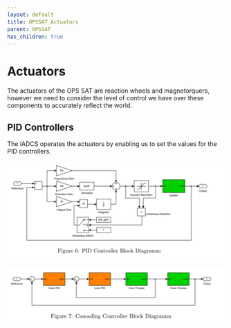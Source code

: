 ```yaml
---
layout: default
title: OPSSAT Actuators
parent: OPSSAT
has_children: true
---
```



# Actuators

The actuators of the OPS SAT are reaction wheels and magnetorquers, however we need to consider the level of control we have over these components to accurately reflect the world.


## PID Controllers

The iADCS operates the actuators by enabling us to set the values for the PID controllers.


![](/assets/pid.png)


![](/assets/caspid.png)